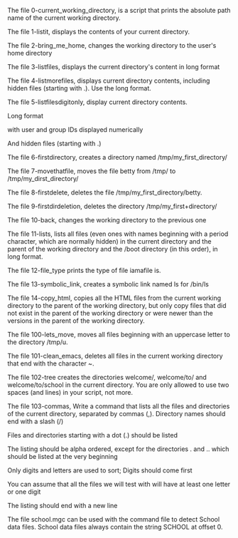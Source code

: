 The file 0-current_working_directory, is a script that prints the absolute path name of the current working directory.

The file 1-listit, displays the contents of your current directory.

The file 2-bring_me_home, changes the working directory to the user's home directory

The file 3-listfiles, displays the current directory's content in long format

The file 4-listmorefiles, displays current directory contents, including hidden files (starting with .). Use the long format.

The file 5-listfilesdigitonly, display current directory contents.

Long format

with user and group IDs displayed numerically

And hidden files (starting with .)

The file 6-firstdirectory, creates a directory named /tmp/my_first_directory/

The file 7-movethatfile, moves the file betty from /tmp/ to /tmp/my_dirst_directory/

The file 8-firstdelete, deletes the file /tmp/my_first_directory/betty.

The file 9-firstdirdeletion, deletes the directory /tmp/my_first+directory/

The file 10-back, changes the working directory to the previous one

The file 11-lists, lists all files (even ones with names beginning with a period character, which are normally hidden) in the current directory and the parent of the working directory and the /boot directory (in this order), in long format.

The file 12-file_type prints the type of file iamafile is.

The file 13-symbolic_link, creates a symbolic link named ls for /bin/ls

The file 14-copy_html, copies all the HTML files from the current working directory to the parent of the working directory, but only copy files that did not exist in the parent of the working directory or were newer than the versions in the parent of the working directory.

The file 100-lets_move, moves all files beginning with an uppercase letter to the directory /tmp/u.

The file 101-clean_emacs, deletes all files in the current working directory that end with the character ~.

The file 102-tree creates the directories welcome/, welcome/to/ and welcome/to/school in the current directory. You are only allowed to use two spaces (and lines) in your script, not more.

The file 103-commas, Write a command that lists all the files and directories of the current directory, separated by commas (,). Directory names should end with a slash (/)

Files and directories starting with a dot (.) should be listed

The listing should be alpha ordered, except for the directories . and .. which should be listed at the very beginning

Only digits and letters are used to sort; Digits should come first

You can assume that all the files we will test with will have at least one letter or one digit

The listing should end with a new line

The file school.mgc can be used with the command file to detect School data files. School data files always contain the string SCHOOL at offset 0.
